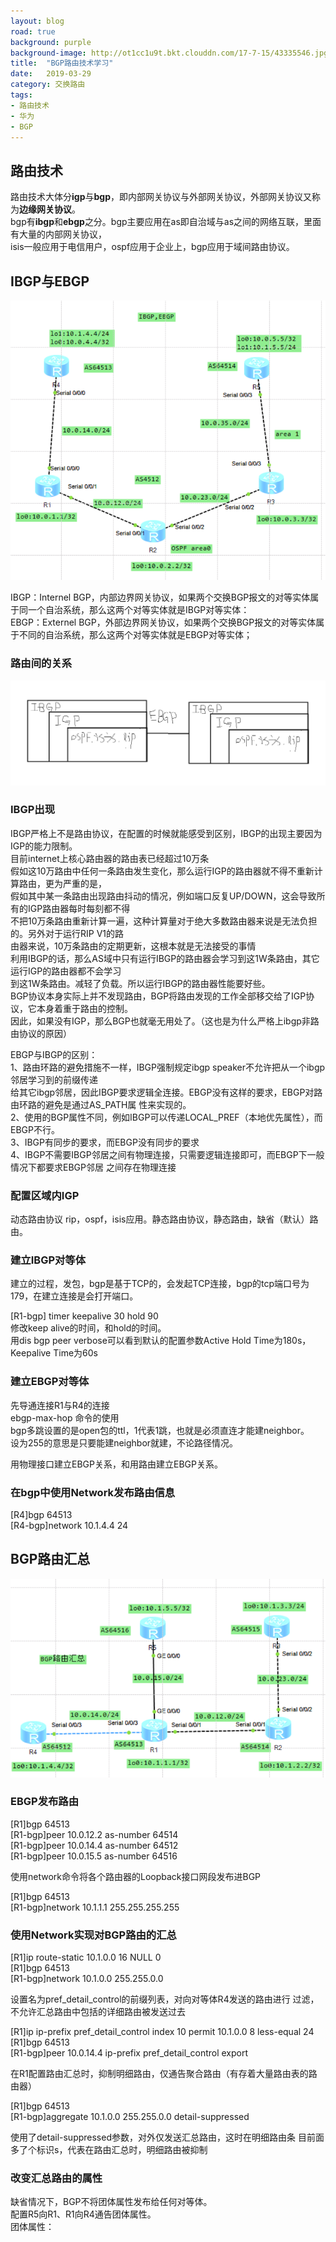 ```yaml
---
layout: blog
road: true
background: purple
background-image: http://ot1cc1u9t.bkt.clouddn.com/17-7-15/43335546.jpg
title:  "BGP路由技术学习"
date:   2019-03-29
category: 交换路由
tags:
- 路由技术
- 华为
- BGP
---
```

 
  

## 路由技术
路由技术大体分**igp**与**bgp**，即内部网关协议与外部网关协议，外部网关协议又称为**边缘网关协议**。  
bgp有**ibgp**和**ebgp**之分。bgp主要应用在as即自治域与as之间的网络互联，里面有大量的内部网关协议，  
isis一般应用于电信用户，ospf应用于企业上，bgp应用于域间路由协议。  


## IBGP与EBGP
![实验一](https://github.com/diqiu11/digongzi.github.io/raw/master/style/images/bgpexperience.PNG)  

IBGP：Internel BGP，内部边界网关协议，如果两个交换BGP报文的对等实体属于同一个自治系统，那么这两个对等实体就是IBGP对等实体：  
EBGP：Externel BGP，外部边界网关协议，如果两个交换BGP报文的对等实体属于不同的自治系统，那么这两个对等实体就是EBGP对等实体；  
### 路由间的关系
![路由关系](https://github.com/diqiu11/digongzi.github.io/raw/master/style/images/routership.PNG)  

### IBGP出现
IBGP严格上不是路由协议，在配置的时候就能感受到区别，IBGP的出现主要因为IGP的能力限制。  
目前internet上核心路由器的路由表已经超过10万条  
假如这10万路由中任何一条路由发生变化，那么运行IGP的路由器就不得不重新计算路由，更为严重的是，  
假如其中某一条路由出现路由抖动的情况，例如端口反复UP/DOWN，这会导致所有的IGP路由器每时每刻都不得  
不把10万条路由重新计算一遍，这种计算量对于绝大多数路由器来说是无法负担的。另外对于运行RIP V1的路  
由器来说，10万条路由的定期更新，这根本就是无法接受的事情  
利用IBGP的话，那么AS域中只有运行IBGP的路由器会学习到这1W条路由，其它运行IGP的路由器都不会学习  
到这1W条路由。减轻了负载。所以运行IBGP的路由器性能要好些。  
BGP协议本身实际上并不发现路由，BGP将路由发现的工作全部移交给了IGP协议，它本身着重于路由的控制。  
因此，如果没有IGP，那么BGP也就毫无用处了。（这也是为什么严格上ibgp非路由协议的原因）    

EBGP与IBGP的区别：  
1、路由环路的避免措施不一样，IBGP强制规定ibgp speaker不允许把从一个ibgp邻居学习到的前缀传递  
给其它ibgp邻居，因此IBGP要求逻辑全连接。EBGP没有这样的要求，EBGP对路由环路的避免是通过AS_PATH属
性来实现的。  
2、使用的BGP属性不同，例如IBGP可以传递LOCAL_PREF（本地优先属性），而EBGP不行。  
3、IBGP有同步的要求，而EBGP没有同步的要求  
4、IBGP不需要IBGP邻居之间有物理连接，只需要逻辑连接即可，而EBGP下一般情况下都要求EBGP邻居
之间存在物理连接  

### 配置区域内IGP
动态路由协议 rip，ospf，isis应用。静态路由协议，静态路由，缺省（默认）路由。  

### 建立IBGP对等体
建立的过程，发包，bgp是基于TCP的，会发起TCP连接，bgp的tcp端口号为179，在建立连接是会打开端口。  

[R1-bgp] timer keepalive 30 hold 90   
修改keep alive的时间，和hold的时间。  
用dis bgp peer verbose可以看到默认的配置参数Active Hold Time为180s，Keepalive Time为60s  


### 建立EBGP对等体

先导通连接R1与R4的连接  
ebgp-max-hop 命令的使用  
bgp多跳设置的是open包的ttl，1代表1跳，也就是必须直连才能建neighbor。  
设为255的意思是只要能建neighbor就建，不论路径情况。  

用物理接口建立EBGP关系，和用路由建立EBGP关系。  
  

### 在bgp中使用Network发布路由信息
  
[R4]bgp 64513   
[R4-bgp]network 10.1.4.4 24  

## BGP路由汇总
![实验二](https://github.com/diqiu11/digongzi.github.io/raw/master/style/images/bgpexperience2.PNG)  

### EBGP发布路由

[R1]bgp 64513  
[R1-bgp]peer 10.0.12.2 as-number 64514   
[R1-bgp]peer 10.0.14.4 as-number 64512   
[R1-bgp]peer 10.0.15.5 as-number 64516  

使用network命令将各个路由器的Loopback接口网段发布进BGP  
  
[R1]bgp 64513   
[R1-bgp]network 10.1.1.1 255.255.255.255  

### 使用Network实现对BGP路由的汇总

[R1]ip route-static 10.1.0.0 16 NULL 0  
[R1]bgp 64513  
[R1-bgp]network 10.1.0.0 255.255.0.0  

设置名为pref_detail_control的前缀列表，对向对等体R4发送的路由进行
过滤，不允许汇总路由中包括的详细路由被发送过去
  
[R1]ip ip-prefix pref_detail_control index 10 permit 10.1.0.0 8 less-equal 24  
[R1]bgp 64513   
[R1-bgp]peer 10.0.14.4 ip-prefix pref_detail_control export  

  
在R1配置路由汇总时，抑制明细路由，仅通告聚合路由（有存着大量路由表的路由器）  
  
[R1]bgp 64513  
[R1-bgp]aggregate 10.1.0.0 255.255.0.0 detail-suppressed  
  
使用了detail-suppressed参数，对外仅发送汇总路由，这时在明细路由条
目前面多了个标识s，代表在路由汇总时，明细路由被抑制

### 改变汇总路由的属性

缺省情况下，BGP不将团体属性发布给任何对等体。  
配置R5向R1、R1向R4通告团体属性。  
团体属性：  


